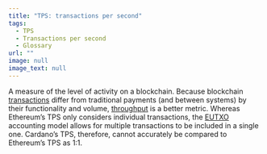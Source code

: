 ```yaml
---
title: "TPS: transactions per second"
tags:
  - TPS
  - Transactions per second
  - Glossary
url: ""
image: null
image_text: null
---
```


A measure of the level of activity on a blockchain. Because blockchain [transactions](https://www.essentialcardano.io/glossary/transaction-tx) differ from traditional payments (and between systems) by their functionality and volume, [throughput](https://www.essentialcardano.io/glossary/throughput) is a better metric. Whereas Ethereum’s TPS only considers individual transactions, the [EUTXO](https://www.essentialcardano.io/glossary/eutxo) accounting model allows for multiple transactions to be included in a single one. Cardano’s TPS, therefore, cannot accurately be compared to Ethereum’s TPS as 1:1.
